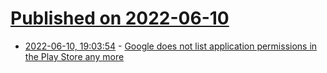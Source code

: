 # [Published on 2022-06-10](index.md)

* [2022-06-10, 19:03:54](https://news.ycombinator.com/item?id=31698148) - [Google does not list application permissions in the Play Store any more](https://news.ycombinator.com/item?id=31698148)
